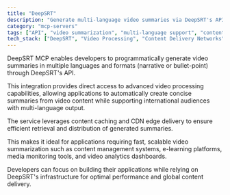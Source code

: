 ```yaml
---
title: "DeepSRT"
description: "Generate multi-language video summaries via DeepSRT's API with content caching and CDN edge delivery for efficient retrieval."
category: "mcp-servers"
tags: ["API", "video summarization", "multi-language support", "content caching", "CDN"]
tech_stack: ["DeepSRT", "Video Processing", "Content Delivery Networks", "API Integration", "E-learning Platforms", "Media Monitoring Tools"]
---
```


DeepSRT MCP enables developers to programmatically generate video summaries in multiple languages and formats (narrative or bullet-point) through DeepSRT's API. 

This integration provides direct access to advanced video processing capabilities, allowing applications to automatically create concise summaries from video content while supporting international audiences with multi-language output.

The service leverages content caching and CDN edge delivery to ensure efficient retrieval and distribution of generated summaries. 

This makes it ideal for applications requiring fast, scalable video summarization such as content management systems, e-learning platforms, media monitoring tools, and video analytics dashboards. 

Developers can focus on building their applications while relying on DeepSRT's infrastructure for optimal performance and global content delivery.